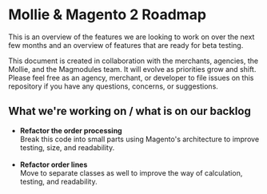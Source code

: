 # Mollie & Magento 2 Roadmap

This is an overview of the features we are looking to work on over the next few months and an overview of features that are ready for beta testing.

This document is created in collaboration with the merchants, agencies, the Mollie, and the Magmodules team. It will evolve as priorities grow and shift. Please feel free as an agency, merchant, or developer to file issues on this repository if you have any questions, concerns, or suggestions.

## What we're working on / what is on our backlog

*   **Refactor the order processing**  
    Break this code into small parts using Magento's architecture to improve testing, size, and readability.  
     
*   **Refactor order lines**  
    Move to separate classes as well to improve the way of calculation, testing, and readability.
